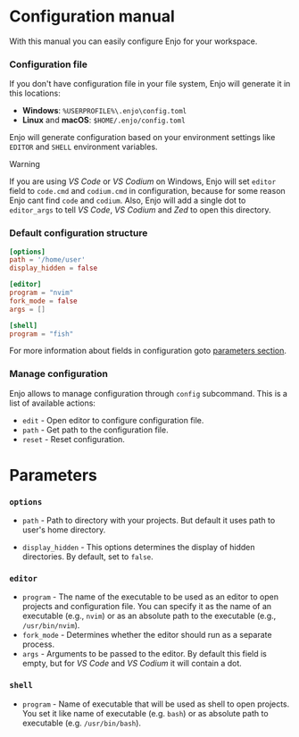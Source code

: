 # Configuration manual

With this manual you can easily configure Enjo for your workspace.

### Configuration file

If you don't have configuration file in your file system, Enjo will generate it in this locations:

- **Windows**: `%USERPROFILE%\.enjo\config.toml`
- **Linux** and **macOS**: `$HOME/.enjo/config.toml`

Enjo will generate configuration based on your environment settings like `EDITOR` and `SHELL` environment variables.

> [!WARNING]
> If you are using _VS Code_ or _VS Codium_ on Windows, Enjo will set `editor` field to `code.cmd` and `codium.cmd` in configuration, because for some reason Enjo cant find `code` and `codium`. Also, Enjo will add a single dot to `editor_args` to tell _VS Code_, _VS Codium_ and _Zed_ to open this directory.

### Default configuration structure

```toml
[options]
path = '/home/user'
display_hidden = false

[editor]
program = "nvim"
fork_mode = false
args = []

[shell]
program = "fish"
```

For more information about fields in configuration goto [parameters section](#parameters).

### Manage configuration

Enjo allows to manage configuration through `config` subcommand. This is a list of available actions:

- `edit` - Open editor to configure configuration file.
- `path` - Get path to the configuration file.
- `reset` - Reset configuration.

# Parameters

### `options`

- `path` - Path to directory with your projects. But default it uses path to user's home directory.

- `display_hidden` - This options determines the display of hidden directories. By default, set to `false`.

### `editor`

- `program` - The name of the executable to be used as an editor to open projects and configuration file. You can specify it as the name of an executable (e.g., `nvim`) or as an absolute path to the executable (e.g., `/usr/bin/nvim`).
- `fork_mode` - Determines whether the editor should run as a separate process.
- `args` - Arguments to be passed to the editor. By default this field is empty, but for _VS Code_ and _VS Codium_ it will contain a dot.

### `shell`

- `program` - Name of executable that will be used as shell to open projects. You set it like name of executable (e.g. `bash`) or as absolute path to executable (e.g. `/usr/bin/bash`).
